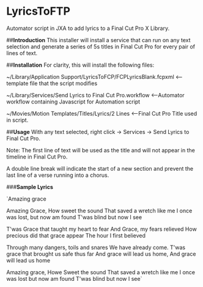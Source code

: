# LyricsToFTP
Automator script in JXA to add lyrics to a Final Cut Pro X Library.

##**Introduction**
This installer will install a service that can run on any text selection and generate a series of 5s titles in Final Cut Pro for every pair of lines of text.


##**Installation**
For clarity, this will install the following files:

~/Library/Application Support/LyricsToFCP/FCPLyricsBlank.fcpxml <-- template file that the script modifies

~/Library/Services/Send Lyrics to Final Cut Pro.workflow <--Automator workflow containing Javascript for Automation script

~/Movies/Motion Templates/Titles/Lyrics/2 Lines <--Final Cut Pro Title used in script.


##**Usage**
With any text selected, right click -> Services -> Send Lyrics to Final Cut Pro.

Note: The first line of text will be used as the title and will not appear in the timeline in Final Cut Pro.

A double line break will indicate the start of a new section and prevent the last line of a verse running into a chorus.


###**Sample Lyrics**

`Amazing grace

Amazing Grace, How sweet the sound
That saved a wretch like me
I once was lost, but now am found
T'was blind but now I see

T'was Grace that taught my heart to fear
And Grace, my fears relieved
How precious did that grace appear
The hour I first believed

Through many dangers, toils and snares
We have already come.
T'was grace that brought us safe thus far
And grace will lead us home,
And grace will lead us home

Amazing grace, Howe Sweet the sound
That saved a wretch like me
I once was lost but now am found
T'was blind but now I see`
